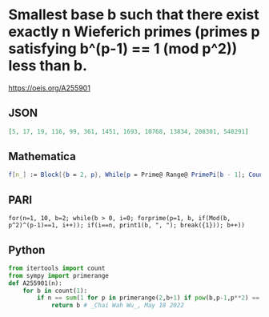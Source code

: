 # Smallest base b such that there exist exactly n Wieferich primes \(primes p satisfying b^\(p\-1\) \=\= 1 \(mod p^2\)\) less than b\.
https://oeis.org/A255901
## JSON
```JSON
[5, 17, 19, 116, 99, 361, 1451, 1693, 10768, 13834, 208301, 548291]
```
## Mathematica
```Mathematica
f[n_] := Block[{b = 2, p}, While[p = Prime@ Range@ PrimePi[b - 1]; Count[ PowerMod[b, p - 1, p^2], 1] != n, b++]; b]; Array[f, 11] (* _Robert G. Wilson v_, Mar 11 2015 *)
```
## PARI
```PARI
for(n=1, 10, b=2; while(b > 0, i=0; forprime(p=1, b, if(Mod(b, p^2)^(p-1)==1, i++)); if(i==n, print1(b, ", "); break({1})); b++))
```
## Python
```Python
from itertools import count
from sympy import primerange
def A255901(n):
    for b in count(1):
        if n == sum(1 for p in primerange(2,b+1) if pow(b,p-1,p**2) == 1):
            return b # _Chai Wah Wu_, May 18 2022
```
